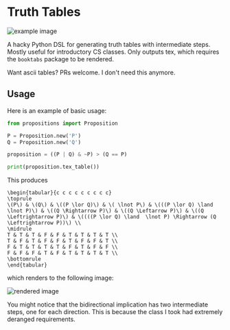 # Truth Tables

![example image](https://brown.ee/Q191GNMJ.png)

A hacky Python DSL for generating truth tables with intermediate steps. Mostly
useful for introductory CS classes. Only outputs tex, which requires the
`booktabs` package to be rendered.

Want ascii tables? PRs welcome. I don't need this anymore.

## Usage

Here is an example of basic usage:

```python
from propositions import Proposition

P = Proposition.new('P')
Q = Proposition.new('Q')

proposition = ((P | Q) & ~P) > (Q == P)

print(proposition.tex_table())
```

This produces

```
\begin{tabular}{c c c c c c c c c}
\toprule
\(P\) & \(Q\) & \((P \lor Q)\) & \( \lnot P\) & \(((P \lor Q) \land  \lnot P)\) & \((Q \Rightarrow P)\) & \((Q \Leftarrow P)\) & \((Q \Leftrightarrow P)\) & \((((P \lor Q) \land  \lnot P) \Rightarrow (Q \Leftrightarrow P))\) \\
\midrule
T & T & T & F & F & T & T & T & T \\
T & F & T & F & F & T & F & F & T \\
F & T & T & T & T & F & T & F & F \\
F & F & F & T & F & T & T & T & T \\
\bottomrule
\end{tabular}
```

which renders to the following image:

![rendered image](https://brown.ee/t9vAHaul.png)

You might notice that the bidirectional implication has two intermediate steps,
one for each direction. This is because the class I took had extremely deranged
requirements.
